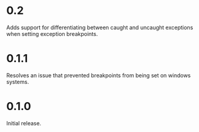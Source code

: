 # 0.2

Adds support for differentiating between caught and uncaught exceptions when setting exception breakpoints.

# 0.1.1

Resolves an issue that prevented breakpoints from being set on windows systems.

# 0.1.0

Initial release.